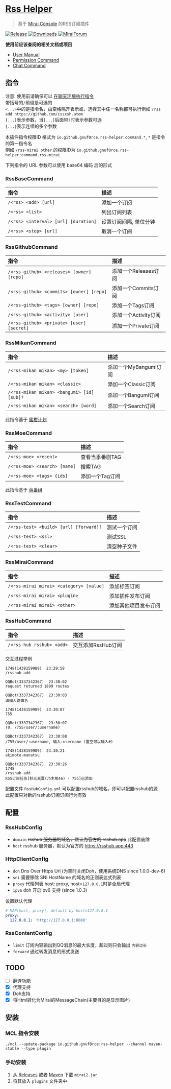 # [Rss Helper](https://github.com/gnuf0rce/rss-helper)

> 基于 [Mirai Console](https://github.com/mamoe/mirai-console) 的RSS订阅插件

[![Release](https://img.shields.io/github/v/release/gnuf0rce/rss-helper)](https://github.com/gnuf0rce/rss-helper/releases)
[![Downloads](https://img.shields.io/github/downloads/gnuf0rce/rss-helper/total)](https://shields.io/category/downloads)
[![MiraiForum](https://img.shields.io/badge/post-on%20MiraiForum-yellow)](https://mirai.mamoe.net/topic/334)

**使用前应该查阅的相关文档或项目**

* [User Manual](https://github.com/mamoe/mirai/blob/dev/docs/UserManual.md)
* [Permission Command](https://github.com/mamoe/mirai/blob/dev/mirai-console/docs/BuiltInCommands.md#permissioncommand)
* [Chat Command](https://github.com/project-mirai/chat-command)

## 指令

注意: 使用前请确保可以 [在聊天环境执行指令](https://github.com/project-mirai/chat-command)  
带括号的`/`前缀是可选的  
`<...>`中的是指令名，由空格隔开表示或，选择其中任一名称都可执行例如 `/rss add https://github.com/cssxsh.atom`  
`[...]`表示参数，当`[...]`后面带`?`时表示参数可选  
`{...}`表示连续的多个参数  

本插件指令权限ID 格式为 `io.github.gnuf0rce.rss-helper:command.*`, `*` 是指令的第一指令名  
例如 `/rss-mirai other` 的权限ID为 `io.github.gnuf0rce.rss-helper:command.rss-mirai`

下列指令的 URL 参数可以使用 base64 编码 后的形式

### RssBaseCommand

| 指令                                   | 描述           |
|:-------------------------------------|:-------------|
| `/<rss> <add> [url]`                 | 添加一个订阅       |
| `/<rss> <list>`                      | 列出订阅列表       |
| `/<rss> <interval> [url] [duration]` | 设置订阅间隔, 单位分钟 |
| `/<rss> <stop> [url]`                | 取消一个订阅       |

### RssGithubCommand

| 指令                                        | 描述             |
|:------------------------------------------|:---------------|
| `/<rss-github> <releases> [owner] [repo]` | 添加一个Releases订阅 |
| `/<rss-github> <commits> [owner] [repo]`  | 添加一个Commits订阅  |
| `/<rss-github> <tags> [owner] [repo]`     | 添加一个Tags订阅     |
| `/<rss-github> <activity> [user]`         | 添加一个Activity订阅 |
| `/<rss-github> <private> [user] [secret]` | 添加一个Private订阅  |

### RssMikanCommand

| 指令                                         | 描述              |
|:-------------------------------------------|:----------------|
| `/<rss-mikan mikan> <my> [token]`          | 添加一个MyBangumi订阅 |
| `/<rss-mikan mikan> <classic>`             | 添加一个Classic订阅   |
| `/<rss-mikan mikan> <bangumi> [id] [sub]?` | 添加一个Bangumi订阅   |
| `/<rss-mikan mikan> <search> [word]`       | 添加一个Search订阅    |

此指令基于 [蜜柑计划](https://mikanani.me/)

### RssMoeCommand

| 指令                           | 描述        |
|:-----------------------------|:----------|
| `/<rss-moe> <recent>`        | 查看当季番剧TAG |
| `/<rss-moe> <search> [name]` | 搜索TAG     |
| `/<rss-moe> <tags> {ids}`    | 添加一个Tag订阅 |

此指令基于 [萌番组](https://bangumi.moe/)

### RssTestCommand

| 指令                                     | 描述     |
|:---------------------------------------|:-------|
| `/<rss-test> <build> [url] [forward]?` | 测试一个订阅 |
| `/<rss-test> <ssl>`                    | 测试SSL  |
| `/<rss-test> <clear>`                  | 清空种子文件 |

### RssMiraiCommand

| 指令                                      | 描述         |
|:----------------------------------------|:-----------|
| `/<rss-mirai mirai> <category> [value]` | 添加标签订阅     |
| `/<rss-mirai mirai> <plugin>`           | 添加插件发布订阅   |
| `/<rss-mirai mirai> <other>`            | 添加其他项目发布订阅 |

### RssHubCommand

| 指令                        | 描述           |
|:--------------------------|:-------------|
| `/<rss-hub rsshub> <add>` | 交互添加RssHub订阅 |

交互过程举例

```text
1748(1438159989)  23:29:58
/rsshub add

QQBot(3337342367)  23:30:02
request returned 1899 routes

QQBot(3337342367)  23:30:03
请输入路由名

1748(1438159989)  23:30:07
755

QQBot(3337342367)  23:30:07
(0, /755/user/:username)

QQBot(3337342367)  23:30:08
/755/user/:username, 输入:username (置空可以输入#)

1748(1438159989)  23:30:21
akimoto-manatsu

QQBot(3337342367)  23:30:26
1748  
/rsshub add
RSS订阅任务[秋元真夏(乃木坂46) - 755]已添加
```

配置文件 `RssHubConfig.yml` 可以配置rsshub的域名，即可以配置rsshub的源  
此配置只对新的rsshub订阅订阅行为有效

## 配置

### RssHubConfig

*   `domain` ~~rsshub 服务器的域名，默认为官方的 rsshub.app~~ 此配置废除
*   `host` rsshub 服务器，默认为官方的 <https://rsshub.app:443>

### HttpClientConfig

*   `doh` Dns Over Https Url (为空时关闭Doh，使用系统DNS since 1.0.0-dev-6)
*   `sni` 需要移除 SNI HostName 的域名的正则表达式列表
*   `proxy` 代理列表 host: proxy, host=`127.0.0.1`时是全局代理
*   `ipv6` doh 开启ipv6 支持 (since 1.0.3)

设置默认代理
```yaml
# MAP(host, proxy), default by host=127.0.0.1
proxy: 
  127.0.0.1: 'http://127.0.0.1:8080'
```

### RssContentConfig

*   `limit` 订阅内容输出到QQ消息的最大长度，超过则只会输出 `内容过长`
*   `forward` 通过转发消息的形式发送

## TODO

- [ ] 翻译功能
- [x] 代理支持
- [x] Doh支持
- [x] 将Html转化为Mirai的MessageChain(主要目的是显示图片)

## 安装

### MCL 指令安装

`./mcl --update-package io.github.gnuf0rce:rss-helper --channel maven-stable --type plugin`

### 手动安装

1.  从 [Releases](https://github.com/gnuf0rce/rss-helper/releases) 或者 [Maven](https://repo1.maven.org/maven2/io/github/gnuf0rce/rss-helper/) 下载 `mirai2.jar`
2.  将其放入 `plugins` 文件夹中
  
